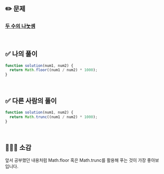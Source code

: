 ## ✏️ 문제

### [두 수의 나눗셈](https://school.programmers.co.kr/learn/courses/30/lessons/120806)

<br>

## ✅ 나의 풀이

```javascript
function solution(num1, num2) {
  return Math.floor((num1 / num2) * 1000);
}
```

<br>

## ✅ 다른 사람의 풀이

```javascript
function solution(num1, num2) {
  return Math.trunc((num1 / num2) * 1000);
}
```

<br>

## 💁🏻‍♀️ 소감

앞서 공부했던 내용처럼 Math.floor 혹은 Math.trunc를 활용해 푸는 것이 가장 좋아보입니다.
